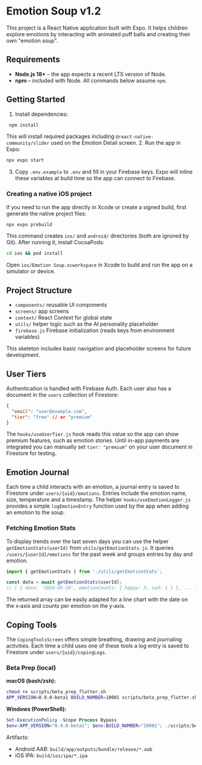 # Emotion Soup v1.2

This project is a React Native application built with Expo. It helps children explore emotions by interacting with animated puff balls and creating their own "emotion soup".

## Requirements

- **Node.js 18+** – the app expects a recent LTS version of Node.
- **npm** – included with Node. All commands below assume `npm`.

## Getting Started

1. Install dependencies:
 ```bash
  npm install
  ```
   This will install required packages including `@react-native-community/slider` used on the Emotion Detail screen.
2. Run the app in Expo:
  ```bash
  npx expo start
  ```
3. Copy `.env.example` to `.env` and fill in your Firebase keys. Expo will inline
   these variables at build time so the app can connect to Firebase.

### Creating a native iOS project

If you need to run the app directly in Xcode or create a signed build, first
generate the native project files:

```bash
npx expo prebuild
```

This command creates `ios/` and `android/` directories (both are ignored by
Git). After running it, install CocoaPods:

```bash
cd ios && pod install
```

Open `ios/Emotion Soup.xcworkspace` in Xcode to build and run the app on a
simulator or device.

## Project Structure

- `components/` reusable UI components
- `screens/` app screens
- `context/` React Context for global state
- `utils/` helper logic such as the AI personality placeholder
- `firebase.js` Firebase initialization (reads keys from environment variables)

This skeleton includes basic navigation and placeholder screens for future development.

## User Tiers

Authentication is handled with Firebase Auth. Each user also has a document in the `users` collection of Firestore:

```json
{
  "email": "user@example.com",
  "tier": "free" // or "premium"
}
```

The `hooks/useUserTier.js` hook reads this value so the app can show premium features, such as emotion stories. Until in-app payments are integrated you can manually set `tier: "premium"` on your user document in Firestore for testing.

## Emotion Journal

Each time a child interacts with an emotion, a journal entry is saved to Firestore under `users/{uid}/emotions`. Entries include the emotion name, size, temperature and a timestamp. The helper `hooks/useEmotionLogger.js` provides a simple `logEmotionEntry` function used by the app when adding an emotion to the soup.

### Fetching Emotion Stats

To display trends over the last seven days you can use the helper `getEmotionStats(userId)` from `utils/getEmotionStats.js`. It queries `/users/{userId}/emotions` for the past week and groups entries by day and emotion.

```js
import { getEmotionStats } from './utils/getEmotionStats';

const data = await getEmotionStats(userId);
// [ { date: '2024-05-20', emotionCounts: { happy: 3, sad: 1 } }, ... ]
```

The returned array can be easily adapted for a line chart with the date on the x‑axis and counts per emotion on the y‑axis.

## Coping Tools

The `CopingToolsScreen` offers simple breathing, drawing and journaling activities. Each time a child uses one of these tools a log entry is saved to Firestore under `users/{uid}/copingLogs`.

### Beta Prep (local)

**macOS (bash/zsh):**
```bash
chmod +x scripts/beta_prep_flutter.sh
APP_VERSION=0.9.0-beta1 BUILD_NUMBER=10001 scripts/beta_prep_flutter.sh
```

**Windows (PowerShell):**
```powershell
Set-ExecutionPolicy -Scope Process Bypass
$env:APP_VERSION="0.9.0-beta1"; $env:BUILD_NUMBER="10001"; ./scripts/beta_prep_flutter.ps1
```

Artifacts:
- Android AAB: `build/app/outputs/bundle/release/*.aab`
- iOS IPA: `build/ios/ipa/*.ipa`
